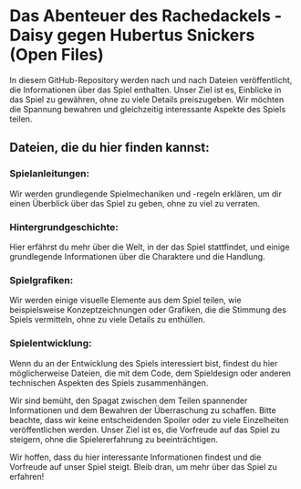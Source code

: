 # Das Abenteuer des Rachedackels - Daisy gegen Hubertus Snickers (Open Files)

In diesem GitHub-Repository werden nach und nach Dateien veröffentlicht, die Informationen über das Spiel enthalten. Unser Ziel ist es, Einblicke in das Spiel zu gewähren, ohne zu viele Details preiszugeben. Wir möchten die Spannung bewahren und gleichzeitig interessante Aspekte des Spiels teilen.

## Dateien, die du hier finden kannst:
### Spielanleitungen: 
Wir werden grundlegende Spielmechaniken und -regeln erklären, um dir einen Überblick über das Spiel zu geben, ohne zu viel zu verraten.

### Hintergrundgeschichte: 
Hier erfährst du mehr über die Welt, in der das Spiel stattfindet, und einige grundlegende Informationen über die Charaktere und die Handlung.

### Spielgrafiken: 
Wir werden einige visuelle Elemente aus dem Spiel teilen, wie beispielsweise Konzeptzeichnungen oder Grafiken, die die Stimmung des Spiels vermitteln, ohne zu viele Details zu enthüllen.

### Spielentwicklung: 
Wenn du an der Entwicklung des Spiels interessiert bist, findest du hier möglicherweise Dateien, die mit dem Code, dem Spieldesign oder anderen technischen Aspekten des Spiels zusammenhängen.



Wir sind bemüht, den Spagat zwischen dem Teilen spannender Informationen und dem Bewahren der Überraschung zu schaffen. Bitte beachte, dass wir keine entscheidenden Spoiler oder zu viele Einzelheiten veröffentlichen werden. Unser Ziel ist es, die Vorfreude auf das Spiel zu steigern, ohne die Spielererfahrung zu beeinträchtigen.

Wir hoffen, dass du hier interessante Informationen findest und die Vorfreude auf unser Spiel steigt. Bleib dran, um mehr über das Spiel zu erfahren!
